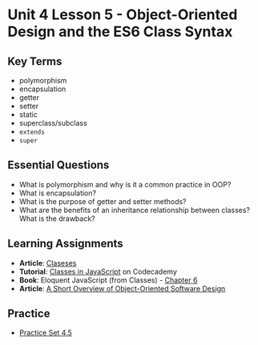 # Unit 4 Lesson 5 - Object-Oriented Design and the ES6 Class Syntax

## Key Terms
* polymorphism
* encapsulation
* getter
* setter
* static
* superclass/subclass
* `extends`
* `super`

## Essential Questions
* What is polymorphism and why is it a common practice in OOP?
* What is encapsulation?
* What is the purpose of getter and setter methods?
* What are the benefits of an inheritance relationship between classes? What is the drawback?

## Learning Assignments
* **Article**: [Claseses](https://javascript.info/class)
* **Tutorial**: [Classes in JavaScript](https://www.codecademy.com/courses/introduction-to-javascript/lessons/classes/exercises/introduction) on Codecademy
* **Book**: Eloquent JavaScript (from Classes) - [Chapter 6](https://eloquentjavascript.net/06_object.html#h_7RhGr+474h) 
* **Article**: [A Short Overview of Object-Oriented Software Design](https://www.freecodecamp.org/news/a-short-overview-of-object-oriented-software-design-c7aa0a622c83/)

## Practice
* [Practice Set 4.5](https://github.com/The-Marcy-Lab-School/se-unit-4/blob/master/lesson-5-es6_class_syntax/practice/exercises.md)
